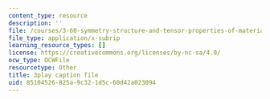 ```yaml
---
content_type: resource
description: ''
file: /courses/3-60-symmetry-structure-and-tensor-properties-of-materials-fall-2005/85104526825a9c321d5c60d42a023094_e-DMqNXtT9Q.srt
file_type: application/x-subrip
learning_resource_types: []
license: https://creativecommons.org/licenses/by-nc-sa/4.0/
ocw_type: OCWFile
resourcetype: Other
title: 3play caption file
uid: 85104526-825a-9c32-1d5c-60d42a023094
---
```

